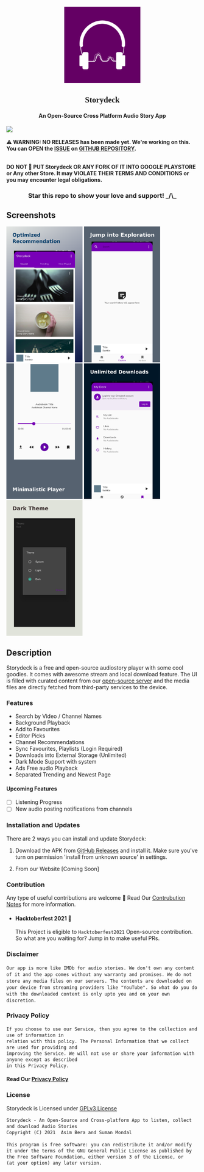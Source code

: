 <p align="center"><a href="https://github.com/Team-Storydeck/storydeck"><img src="/assets/icons/icon.png" width="200"></a></p>

<h2 align="center" style="font-family:Salsa" href="https://fonts.googleapis.com/css2?family=Salsa&display=swap" rel="stylesheet">Storydeck</h2>

<h4 align="center">An Open-Source Cross Platform Audio Story App</h4>

<p>
<a href="https://github.com/Team-Storydeck/storydeck/issues" alt="GitHub issues"><img src="https://img.shields.io/github/issues/Team-Storydeck/storydeck"></a>

<!-- <a href="/LICENSE.md" alt="License: GPLv3"><img alt="Packagist License" src="https://img.shields.io/packagist/l/Team-Storydeck/storydeck"></a> -->
<!-- <a href="https://github.com/Team-Storydeck/storydeck/actions" alt="Build Status"><img src="https://img.shields.io/appveyor/build/Team-Storydeck/storydeck/main"></a> -->
<!-- <a href="https://github.com/Team-Storydeck/storydeck/release"><img alt="GitHub release (latest by date)" src="https://img.shields.io/github/v/release/Team-Storydeck/storydeck"></a> -->
</p>

<b> :warning: WARNING: NO RELEASES has been made yet. We're working on this. You can OPEN the [ISSUE](https://github.com/Team-Storydeck/storydeck/issues) on [GITHUB REPOSITORY](https://github.com/Team-Storydeck/storydeck).</b>

<b><br>DO NOT :no_entry_sign: PUT Storydeck OR ANY FORK OF IT INTO GOOGLE PLAYSTORE or Any other Store. It may VIOLATE THEIR TERMS AND CONDITIONS or you may encounter legal obligations.</b>

<h3 align="center"> Star this repo to show your love and support! _/\_ </h3>

## Screenshots

[<img src="/metadata/screenshots/Screenshot_1.jpg" width=200>](/metadata/screenshots/Screenshot_1.jpg)
[<img src="/metadata/screenshots/Screenshot_2.jpg" width=200>](/metadata/screenshots/Screenshot_2.jpg)
[<img src="/metadata/screenshots/Screenshot_3.jpg" width=200>](/metadata/screenshots/Screenshot_3.jpg)
[<img src="/metadata/screenshots/Screenshot_4.jpg" width=200>](/metadata/screenshots/Screenshot_4.jpg)
[<img src="/metadata/screenshots/Screenshot_5.jpg" width=200>](/metadata/screenshots/Screenshot_5.jpg)

## Description

Storydeck is a free and open-source audiostory player with some cool goodies. It comes with awesome stream and local download feature. The UI is filled with curated content from our [open-source server]() and the media files are directly fetched from third-party services to the device.

### Features

- Search by Video / Channel Names
- Background Playback
- Add to Favourites
- Editor Picks
- Channel Recommendations
- Sync Favourites, Playlists (Login Required)
- Downloads into External Storage (Unlimited)
- Dark Mode Support with system
- Ads Free audio Playback
- Separated Trending and Newest Page

#### Upcoming Features

- [ ] Listening Progress
- [ ] New audio posting notifications from channels

### Installation and Updates

There are 2 ways you can install and update Storydeck:

1. Download the APK from [GitHub Releases](https://github.com/Team-Storydeck/storydeck/release) and install it. Make sure you've turn on permission 'install from unknown source' in settings.

2. From our Website [Coming Soon]

### Contribution

Any type of useful contributions are welcome :pray:
Read Our [Contrubution Notes](/CONTRIBUTING.md) for more information.

* #### Hacktoberfest 2021 :star2:
    This Project is eligible to `Hacktoberfest2021` Open-source contribution. So what are you waiting for? Jump in to make useful PRs.


### Disclaimer

`Our app is more like IMDb for audio stories. We don't own any content of it and the app comes without any warranty and promises. We do not store any media files on our servers. The contents are downloaded on your device from streaming providers like "YouTube". So what do you do with the downloaded content is only upto you and on your own discretion.`

### Privacy Policy

    If you choose to use our Service, then you agree to the collection and use of information in
    relation with this policy. The Personal Information that we collect are used for providing and
    improving the Service. We will not use or share your information with anyone except as described
    in this Privacy Policy.

#### Read Our [Privacy Policy](/PRIVACY_POLICY.md) 

### License
Storydeck is Licensed under [GPLv3 License](/LICENSE.md)


    Storydeck - An Open-Source and Cross-platform App to listen, collect and download Audio Stories
    Copyright (C) 2021  Asim Bera and Suman Mondal

    This program is free software: you can redistribute it and/or modify
    it under the terms of the GNU General Public License as published by
    the Free Software Foundation, either version 3 of the License, or
    (at your option) any later version.

